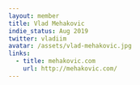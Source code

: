 ```yaml
---
layout: member
title: Vlad Mehakovic
indie_status: Aug 2019
twitter: vladiim
avatar: /assets/vlad-mehakovic.jpg
links:
  - title: mehakovic.com
    url: http://mehakovic.com/   
---
```

